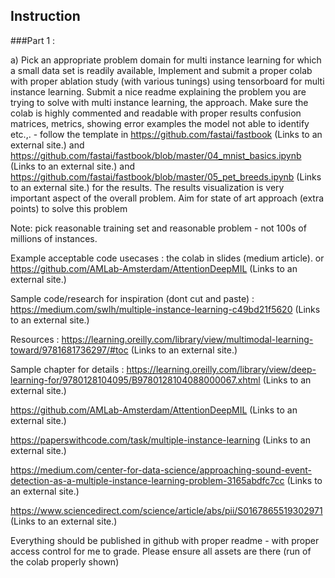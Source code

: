 ## Instruction

###Part 1 :

a) Pick an appropriate problem domain for multi instance learning for which a small  data set is readily available, Implement and submit a proper colab with proper ablation study (with various tunings) using tensorboard  for multi instance learning. Submit a nice readme explaining the problem you are trying to solve with multi instance learning, the approach. Make sure the colab is highly commented and readable with proper results confusion matrices, metrics, showing error examples the model not able to identify etc.,. - follow the template in https://github.com/fastai/fastbook (Links to an external site.) and https://github.com/fastai/fastbook/blob/master/04_mnist_basics.ipynb (Links to an external site.) and https://github.com/fastai/fastbook/blob/master/05_pet_breeds.ipynb (Links to an external site.) for the results. The results visualization is very important aspect of the overall problem.  Aim for state of art approach (extra points)  to solve this problem 

Note: pick reasonable training set and reasonable problem - not 100s of millions of instances.

Example acceptable code usecases : the colab in slides (medium article).  or https://github.com/AMLab-Amsterdam/AttentionDeepMIL (Links to an external site.)

Sample code/research for inspiration (dont cut and paste)  : https://medium.com/swlh/multiple-instance-learning-c49bd21f5620 (Links to an external site.)

Resources : https://learning.oreilly.com/library/view/multimodal-learning-toward/9781681736297/#toc (Links to an external site.)

Sample chapter for details : https://learning.oreilly.com/library/view/deep-learning-for/9780128104095/B9780128104088000067.xhtml (Links to an external site.)

https://github.com/AMLab-Amsterdam/AttentionDeepMIL (Links to an external site.)

https://paperswithcode.com/task/multiple-instance-learning (Links to an external site.)

https://medium.com/center-for-data-science/approaching-sound-event-detection-as-a-multiple-instance-learning-problem-3165abdfc7cc (Links to an external site.)

https://www.sciencedirect.com/science/article/abs/pii/S0167865519302971 (Links to an external site.)

Everything should be published in github with proper readme - with proper access control for me to grade. Please ensure all assets are there (run of the colab properly shown)